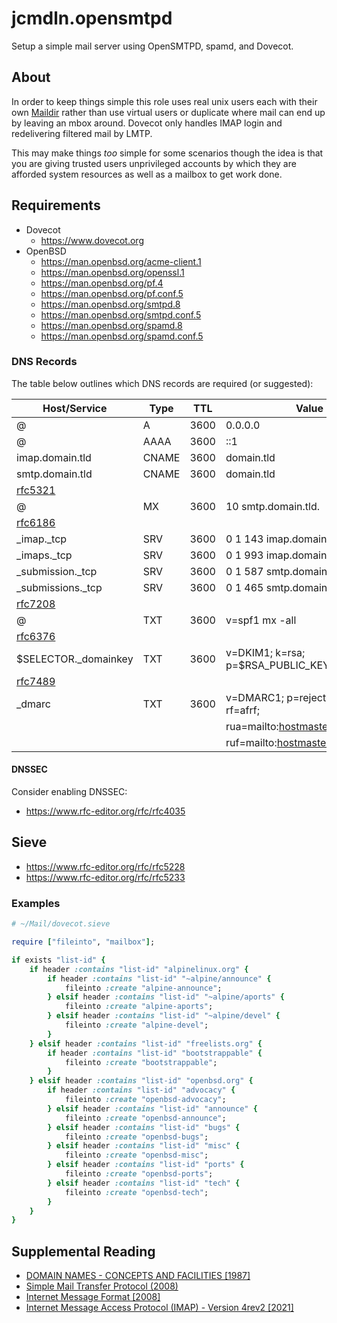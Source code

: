 # jcmdln.opensmtpd

Setup a simple mail server using OpenSMTPD, spamd, and Dovecot.

## About

In order to keep things simple this role uses real unix users each with their
own [Maildir](https://en.wikipedia.org/wiki/Maildir) rather than use virtual
users or duplicate where mail can end up by leaving an mbox around. Dovecot
only handles IMAP login and redelivering filtered mail by LMTP.

This may make things _too_ simple for some scenarios though the idea is that
you are giving trusted users unprivileged accounts by which they are afforded
system resources as well as a mailbox to get work done.

## Requirements

- Dovecot
  - https://www.dovecot.org
- OpenBSD
  - https://man.openbsd.org/acme-client.1
  - https://man.openbsd.org/openssl.1
  - https://man.openbsd.org/pf.4
  - https://man.openbsd.org/pf.conf.5
  - https://man.openbsd.org/smtpd.8
  - https://man.openbsd.org/smtpd.conf.5
  - https://man.openbsd.org/spamd.8
  - https://man.openbsd.org/spamd.conf.5

### DNS Records

The table below outlines which DNS records are required (or suggested):

[rfc5321]: https://www.rfc-editor.org/rfc/rfc5321
[rfc6186]: https://www.rfc-editor.org/rfc/rfc6186
[rfc6376]: https://www.rfc-editor.org/rfc/rfc6376
[rfc7208]: https://www.rfc-editor.org/rfc/rfc7208
[rfc7489]: https://www.rfc-editor.org/rfc/rfc7489
[rfc8657]: https://www.rfc-editor.org/rfc/rfc8657

| Host/Service          | Type  | TTL  | Value                                 |
| --------------------- | ----- | ---- | ------------------------------------- |
| @                     | A     | 3600 | 0.0.0.0                               |
| @                     | AAAA  | 3600 | ::1                                   |
| imap.domain.tld       | CNAME | 3600 | domain.tld                            |
| smtp.domain.tld       | CNAME | 3600 | domain.tld                            |
| [rfc5321]             |
| @                     | MX    | 3600 | 10 smtp.domain.tld.                   |
| [rfc6186]             |
| \_imap.\_tcp          | SRV   | 3600 | 0 1 143 imap.domain.tld.              |
| \_imaps.\_tcp         | SRV   | 3600 | 0 1 993 imap.domain.tld.              |
| \_submission.\_tcp    | SRV   | 3600 | 0 1 587 smtp.domain.tld.              |
| \_submissions.\_tcp   | SRV   | 3600 | 0 1 465 smtp.domain.tld.              |
| [rfc7208]             |
| @                     | TXT   | 3600 | v=spf1 mx -all                        |
| [rfc6376]             |
| $SELECTOR.\_domainkey | TXT   | 3600 | v=DKIM1; k=rsa; p=$RSA_PUBLIC_KEY     |
| [rfc7489]             |
| \_dmarc               | TXT   | 3600 | v=DMARC1; p=reject; pct=100; rf=afrf; |
|                       |       |      | rua=mailto:hostmaster@domain.tld;     |
|                       |       |      | ruf=mailto:hostmaster@domain.tld      |

#### DNSSEC

Consider enabling DNSSEC:

- https://www.rfc-editor.org/rfc/rfc4035

## Sieve

- https://www.rfc-editor.org/rfc/rfc5228
- https://www.rfc-editor.org/rfc/rfc5233

### Examples

```ruby
# ~/Mail/dovecot.sieve

require ["fileinto", "mailbox"];

if exists "list-id" {
    if header :contains "list-id" "alpinelinux.org" {
        if header :contains "list-id" "~alpine/announce" {
            fileinto :create "alpine-announce";
        } elsif header :contains "list-id" "~alpine/aports" {
            fileinto :create "alpine-aports";
        } elsif header :contains "list-id" "~alpine/devel" {
            fileinto :create "alpine-devel";
        }
    } elsif header :contains "list-id" "freelists.org" {
        if header :contains "list-id" "bootstrappable" {
            fileinto :create "bootstrappable";
        }
    } elsif header :contains "list-id" "openbsd.org" {
        if header :contains "list-id" "advocacy" {
            fileinto :create "openbsd-advocacy";
        } elsif header :contains "list-id" "announce" {
            fileinto :create "openbsd-announce";
        } elsif header :contains "list-id" "bugs" {
            fileinto :create "openbsd-bugs";
        } elsif header :contains "list-id" "misc" {
            fileinto :create "openbsd-misc";
        } elsif header :contains "list-id" "ports" {
            fileinto :create "openbsd-ports";
        } elsif header :contains "list-id" "tech" {
            fileinto :create "openbsd-tech";
        }
    }
}
```

## Supplemental Reading

- [DOMAIN NAMES - CONCEPTS AND FACILITIES [1987]](https://www.rfc-editor.org/rfc/rfc1034)
- [Simple Mail Transfer Protocol (2008)](https://www.rfc-editor.org/rfc/rfc5321)
- [Internet Message Format [2008]](https://www.rfc-editor.org/rfc/rfc5322)
- [Internet Message Access Protocol (IMAP) - Version 4rev2 [2021]](https://www.rfc-editor.org/rfc/rfc9051)
